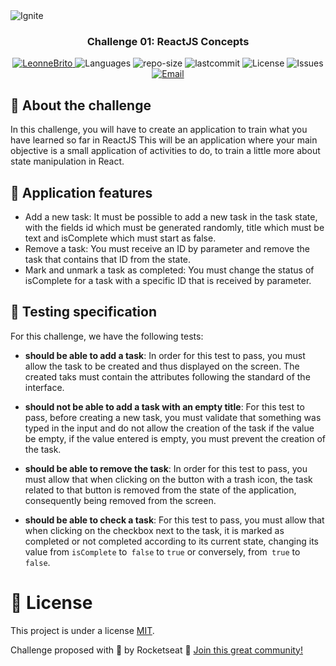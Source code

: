 <img alt="Ignite" src="https://www.notion.so/image/https%3A%2F%2Fs3-us-west-2.amazonaws.com%2Fsecure.notion-static.com%2F2fbacb7a-e460-44a3-8fc5-e66f96dae148%2Fcover-reactjs.png?table=block&id=51e4099a-6e2f-4d4b-ae94-f9fe75bb769d&width=5120&userId=1b109781-8635-4162-80d6-714377721793&cache=v2" />

<h3 align="center">
Challenge 01: ReactJS Concepts
</h3>

<p align="center">	
   <a href="https://www.linkedin.com/in/leonne-sousa-brito/">
      <img alt="LeonneBrito" src="https://img.shields.io/badge/-LeonneBrito-5965e0?style=flat&logo=Linkedin&logoColor=white" />
   </a>
  <img alt="Languages" src="https://img.shields.io/github/languages/count/LeonneBrito/desafio01-ignite-trilha-reactjs?color=%235963C5" />
  <img alt="repo-size" src="https://img.shields.io/github/repo-size/LeonneBrito/desafio01-ignite-trilha-reactjs?color=%235761C3" />
  <img alt="lastcommit" src="https://img.shields.io/github/last-commit/LeonneBrito/desafio01-ignite-trilha-reactjs?color=%235761C3" />
  <img alt="License" src="https://img.shields.io/github/license/LeonneBrito/desafio01-ignite-trilha-reactjs?color=%235E69D7" />
  <img alt="Issues" src="https://img.shields.io/github/issues/LeonneBrito/desafio01-ignite-trilha-reactjs?color=%235965E0">
  <a href="mailto:contato@leonnebrito.com.br">
   <img alt="Email" src="https://img.shields.io/badge/-contato%40leonnebrito.com.br-%23525DCB" />
  </a>
</p>

## :rocket: About the challenge

In this challenge, you will have to create an application to train what you have learned so far in ReactJS
This will be an application where your main objective is a small application of activities to do, to train a little more about state manipulation in React.

## :wrench: Application features

- Add a new task: It must be possible to add a new task in the task state, with the fields id which must be generated randomly, title which must be text and isComplete which must start as false.
- Remove a task: You must receive an ID by parameter and remove the task that contains that ID from the state.
- Mark and unmark a task as completed: You must change the status of isComplete for a task with a specific ID that is received by parameter.

## :syringe: Testing specification

For this challenge, we have the following tests:

- **should be able to add a task**: In order for this test to pass, you must allow the task to be created and thus displayed on the screen. The created taks must contain the attributes following the standard of the interface.

- **should not be able to add a task with an empty title**: For this test to pass, before creating a new task, you must validate that something was typed in the input and do not allow the creation of the task if the value be empty, if the value entered is empty, you must prevent the creation of the task.

- **should be able to remove the task**: In order for this test to pass, you must allow that when clicking on the button with a trash icon, the task related to that button is removed from the state of the application, consequently being removed from the screen.

- **should be able to check a task**: For this test to pass, you must allow that when clicking on the checkbox next to the task, it is marked as completed or not completed according to its current state, changing its value from `isComplete` to` false` to `true` or conversely, from` true` to `false`.

# :page_facing_up: License

This project is under a license [MIT](./LICENSE).

Challenge proposed with 💜 by Rocketseat 👋 [Join this great community!](https://discordapp.com/invite/gCRAFhc)
